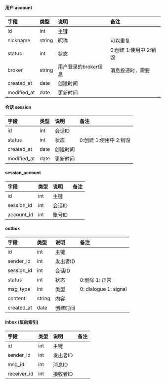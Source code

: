
#### 用户 account
|字段|类型|说明|备注|
|:---|:---|:---|:---|
|id|int|主键||
|nickname|string|昵称|可以重复|
|status|int|状态|0:创建 1:使用中 2:销毁|
|broker|string|用户登录的broker信息|消息投递时，需要|
|created_at|date|创建时间||
|modified_at|date|更新时间||


#### 会话 session  
|字段|类型|说明|备注|
|:---|:---|:---|:---|
|id|int|会话ID||
|status|int|状态|0:创建 1:使用中 2:销毁|
|created_at|date|创建时间||
|modified_at|date|更新时间||

#### session_account
|字段|类型|说明|备注|
|:---|:---|:---|:---|
|id|int|主键||
|session_id|int|会话ID||
|account_id|int|账号ID||


#### outbox
|字段|类型|说明|备注|
|:---|:---|:---|:---|
|id|int|主键||
|sender_id|int|发出者ID||
|session_id|int|会话ID||
|status|int|状态|0:删除 1: 正常|
|msg_type|int|类型| 0: dialogue 1: signal|
|content|string|内容||
|created_at|date|创建时间||

#### inbox (反向索引)
|字段|类型|说明|备注|
|:---|:---|:---|:---|
|id|int|主键||
|sender_id|int|发出者ID||
|msg_id|int|消息ID||
|receiver_id|int|接收者ID||
